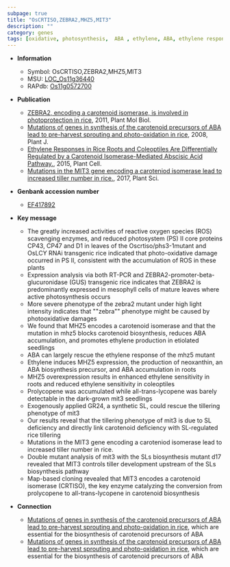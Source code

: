 ```yaml
---
subpage: true
title: "OsCRTISO,ZEBRA2,MHZ5,MIT3"
description: ""
category: genes
tags: [oxidative, photosynthesis,  ABA , ethylene, ABA, ethylene response, seedlings, ethylene production, tillering, tiller, development, map-based cloning, tiller number]
---
```


* **Information**  
    + Symbol: OsCRTISO,ZEBRA2,MHZ5,MIT3  
    + MSU: [LOC_Os11g36440](http://rice.plantbiology.msu.edu/cgi-bin/ORF_infopage.cgi?orf=LOC_Os11g36440)  
    + RAPdb: [Os11g0572700](http://rapdb.dna.affrc.go.jp/viewer/gbrowse_details/irgsp1?name=Os11g0572700)  

* **Publication**  
    + [ZEBRA2, encoding a carotenoid isomerase, is involved in photoprotection in rice](http://www.ncbi.nlm.nih.gov/pubmed?term=ZEBRA2,+encoding+a+carotenoid+isomerase,+is+involved+in+photoprotection+in+rice%5BTitle%5D), 2011, Plant Mol Biol.
    + [Mutations of genes in synthesis of the carotenoid precursors of ABA lead to pre-harvest sprouting and photo-oxidation in rice](http://www.ncbi.nlm.nih.gov/pubmed?term=Mutations+of+genes+in+synthesis+of+the+carotenoid+precursors+of+ABA+lead+to+pre-harvest+sprouting+and+photo-oxidation+in+rice%5BTitle%5D), 2008, Plant J.
    + [Ethylene Responses in Rice Roots and Coleoptiles Are Differentially Regulated by a Carotenoid Isomerase-Mediated Abscisic Acid Pathway.](http://www.ncbi.nlm.nih.gov/pubmed?term=Ethylene+Responses+in+Rice+Roots+and+Coleoptiles+Are+Differentially+Regulated+by+a+Carotenoid+Isomerase-Mediated+Abscisic+Acid+Pathway.%5BTitle%5D), 2015, Plant Cell.
    + [Mutations in the MIT3 gene encoding a caroteniod isomerase lead to increased tiller number in rice.](http://www.ncbi.nlm.nih.gov/pubmed?term=Mutations+in+the+MIT3+gene+encoding+a+caroteniod+isomerase+lead+to+increased+tiller+number+in+rice.%5BTitle%5D), 2017, Plant Sci.

* **Genbank accession number**  
    + [EF417892](http://www.ncbi.nlm.nih.gov/nuccore/EF417892)

* **Key message**  
    + The greatly increased activities of reactive oxygen species (ROS) scavenging enzymes, and reduced photosystem (PS) II core proteins CP43, CP47 and D1 in leaves of the Oscrtiso/phs3-1mutant and OsLCY RNAi transgenic rice indicated that photo-oxidative damage occurred in PS II, consistent with the accumulation of ROS in these plants
    + Expression analysis via both RT-PCR and ZEBRA2-promoter-beta-glucuronidase (GUS) transgenic rice indicates that ZEBRA2 is predominantly expressed in mesophyll cells of mature leaves where active photosynthesis occurs
    + More severe phenotype of the zebra2 mutant under high light intensity indicates that ""zebra"" phenotype might be caused by photooxidative damages
    + We found that MHZ5 encodes a carotenoid isomerase and that the mutation in mhz5 blocks carotenoid biosynthesis, reduces ABA accumulation, and promotes ethylene production in etiolated seedlings
    + ABA can largely rescue the ethylene response of the mhz5 mutant
    + Ethylene induces MHZ5 expression, the production of neoxanthin, an ABA biosynthesis precursor, and ABA accumulation in roots
    + MHZ5 overexpression results in enhanced ethylene sensitivity in roots and reduced ethylene sensitivity in coleoptiles
    + Prolycopene was accumulated while all-trans-lycopene was barely detectable in the dark-grown mit3 seedlings
    + Exogenously applied GR24, a synthetic SL, could rescue the tillering phenotype of mit3
    + Our results reveal that the tillering phenotype of mit3 is due to SL deficiency and directly link carotenoid deficiency with SL-regulated rice tillering
    + Mutations in the MIT3 gene encoding a caroteniod isomerase lead to increased tiller number in rice.
    + Double mutant analysis of mit3 with the SLs biosynthesis mutant d17 revealed that MIT3 controls tiller development upstream of the SLs biosynthesis pathway
    + Map-based cloning revealed that MIT3 encodes a carotenoid isomerase (CRTISO), the key enzyme catalyzing the conversion from prolycopene to all-trans-lycopene in carotenoid biosynthesis

* **Connection**  
    + [Mutations of genes in synthesis of the carotenoid precursors of ABA lead to pre-harvest sprouting and photo-oxidation in rice](beta-OsLCY), which are essential for the biosynthesis of carotenoid precursors of ABA
    + [Mutations of genes in synthesis of the carotenoid precursors of ABA lead to pre-harvest sprouting and photo-oxidation in rice](beta-OsLCY), which are essential for the biosynthesis of carotenoid precursors of ABA



